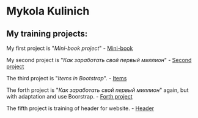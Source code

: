 # Mykola Kulinich
## My training projects:  

My first project is "*Mini-book project*" - [Mini-book](kolkul.github.io/MyBookProject/ "MyBookProject. Without adaptation and Bootstrap")  

My second project is "*Как заработать свой первый миллион*" - [Second project](kolkul.github.io/FirstP/ "Without adaptation and Bootstrap")

The third project is "*Items in Bootstrap*". - [Items](kolkul.github.io/SecondP/ "SecondP")

The forth project is "*Как заработать свой первый миллион*" again, but with adaptation and use Boorstrap. - [Forth project](kolkul.github.io/ThirdP/ "ThirdP")  

The fifth project is training of header for website. - [Header](kolkul.github.io/HeaderProject/ "HeaderProject")
